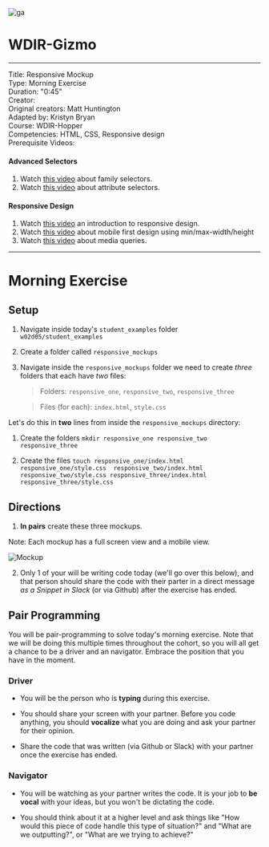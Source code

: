 ![ga](http://mobbook.generalassemb.ly/ga_cog.png)

# WDIR-Gizmo

---
Title: Responsive Mockup<br>
Type: Morning Exercise <br>
Duration: "0:45"<br>
Creator:<br>
    Original creators: Matt Huntington<br>
    Adapted by: Kristyn Bryan<br>
    Course: WDIR-Hopper<br>
Competencies: HTML, CSS, Responsive design <br>
Prerequisite Videos:
#### Advanced Selectors
1. Watch [this video](https://www.youtube.com/watch?v=Zudl-fCDSdM&index=14&list=PLdnONIhPScST0Vy4LrIZiYKpFNoxgyH7J) about family selectors.
1. Watch [this video](https://www.youtube.com/watch?v=PuF0drOMN3E&index=15&list=PLdnONIhPScST0Vy4LrIZiYKpFNoxgyH7J) about attribute selectors.

#### Responsive Design
1. Watch [this video](https://www.youtube.com/watch?v=BsuCBmzLf_U&index=21&list=PLdnONIhPScST0Vy4LrIZiYKpFNoxgyH7J) an introduction to responsive design.
1. Watch [this video](https://www.youtube.com/watch?v=iQIj7Lu64M4&index=22&list=PLdnONIhPScST0Vy4LrIZiYKpFNoxgyH7J) about mobile first design using min/max-width/height
1. Watch [this video](https://www.youtube.com/watch?v=GYygtVolViM&index=23&list=PLdnONIhPScST0Vy4LrIZiYKpFNoxgyH7J) about media queries.

---

# Morning Exercise

## Setup

1. Navigate inside today's `student_examples` folder `w02d05/student_examples`
2. Create a folder called `responsive_mockups`
3. Navigate inside the `responsive_mockups` folder we need to create *three* folders that each have *two* files:
   >Folders: `responsive_one`, `responsive_two`, `responsive_three`
    
   >Files (for each): `index.html`, `style.css`

Let's do this in **two** lines from inside the `responsive_mockups` directory:

1. Create the folders
`mkdir responsive_one responsive_two responsive_three`

2. Create the files
`touch responsive_one/index.html responsive_one/style.css  responsive_two/index.html responsive_two/style.css responsive_three/index.html responsive_three/style.css`

## Directions

1. **In pairs** create these three mockups.

Note: Each mockup has a full screen view and a mobile view.

![Mockup](https://i.imgur.com/NZ0moP0.png)

2. Only 1 of your will be writing code today (we'll go over this below), and that person should share the code with their parter in a direct message *as a Snippet in Slack* (or via Github) after the exercise has ended.

## Pair Programming
You will be pair-programming to solve today's morning exercise. Note that we will be doing this multiple times throughout the cohort, so you will all get a chance to be a driver and an navigator. Embrace the position that you have in the moment.

### Driver
- You will be the person who is **typing** during this exercise.

- You should share your screen with your partner. Before you code anything, you should **vocalize** what you are doing and ask your partner for their opinion.

- Share the code that was written (via Github or Slack) with your partner once the exercise has ended.

### Navigator
- You will be watching as your partner writes the code. It is your job to **be vocal** with your ideas, but you won't be dictating the code.

- You should think about it at a higher level and ask things like "How would this piece of code handle this type of situation?" and "What are we outputting?", or "What are we trying to achieve?"
